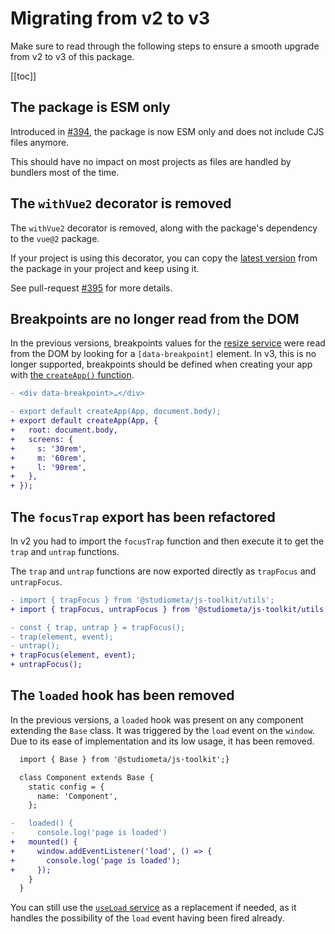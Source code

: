 # Migrating from v2 to v3

Make sure to read through the following steps to ensure a smooth upgrade from v2 to v3 of this package.

[[toc]]

## The package is ESM only

Introduced in [#394](https://github.com/studiometa/js-toolkit/pull/394), the package is now ESM only and does not include CJS files anymore.

This should have no impact on most projects as files are handled by bundlers most of the time.

## The `withVue2` decorator is removed

The `withVue2` decorator is removed, along with the package's dependency to the `vue@2` package.

If your project is using this decorator, you can copy the [latest version](https://github.com/studiometa/js-toolkit/blob/support/2.x/packages/js-toolkit/decorators/withVue2.ts) from the package in your project and keep using it.

See pull-request [#395](https://github.com/studiometa/js-toolkit/pull/395) for more details.

## Breakpoints are no longer read from the DOM

In the previous versions, breakpoints values for the [resize service](/api/services/useResize.html) were read from the DOM by looking for a `[data-breakpoint]` element. In v3, this is no longer supported, breakpoints should be defined when creating your app with [the `createApp()` function](/api/helpers/createApp.html).

```diff
- <div data-breakpoint>…</div>
```

```diff
- export default createApp(App, document.body);
+ export default createApp(App, {
+   root: document.body,
+   screens: {
+     s: '30rem',
+     m: '60rem',
+     l: '90rem',
+   },
+ });
```

## The `focusTrap` export has been refactored

In v2 you had to import the `focusTrap` function and then execute it to get the `trap` and `untrap` functions.

The `trap` and `untrap` functions are now exported directly as `trapFocus` and `untrapFocus`.

```diff
- import { trapFocus } from '@studiometa/js-toolkit/utils';
+ import { trapFocus, untrapFocus } from '@studiometa/js-toolkit/utils';

- const { trap, untrap } = trapFocus();
- trap(element, event);
- untrap();
+ trapFocus(element, event);
+ untrapFocus();
```

## The `loaded` hook has been removed

In the previous versions, a `loaded` hook was present on any component extending the `Base` class. It was triggered by the `load` event on the `window`. Due to its ease of implementation and its low usage, it has been removed.

```diff
  import { Base } from '@studiometa/js-toolkit';}

  class Component extends Base {
    static config = {
      name: 'Component',
    };

-   loaded() {
-     console.log('page is loaded')
+   mounted() {
+     window.addEventListener('load', () => {
+       console.log('page is loaded');
+     });
    }
  }
```

You can still use the [`useLoad` service](/api/services/useLoad.html) as a replacement if needed, as it handles the possibility of the `load` event having been fired already.
